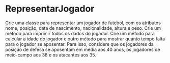 # RepresentarJogador
Crie uma classe para representar um jogador de futebol, com os atributos nome, posição, data de nascimento, nacionalidade, altura e peso. Crie um método para imprimir todos os dados do jogador. Crie um método para calcular a idade do jogador e outro método para mostrar quanto tempo falta para o jogador se aposentar. Para isso, considere que os jogadores da posição de defesa se aposentam em média aos 40 anos, os jogadores de meio-campo aos 38 e os atacantes aos 35.
